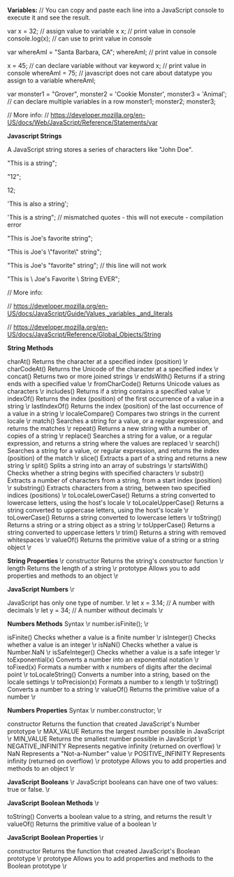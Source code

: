 
**Variables:**
// You can copy and paste each line into a JavaScript console to execute it and see the result.

var x = 32;     // assign value to variable x
x;              // print value in console
console.log(x); // can use to print value in console 

var whereAmI = "Santa Barbara, CA"; 
whereAmI;       // print value in console

x = 45;         // can declare variable without var keyword 
x;              // print value in console
whereAmI = 75;  // javascript does not care about datatype you assign to a variable 
whereAmI;

var monster1 = "Grover", monster2 = 'Cookie Monster', monster3 = 'Animal';      // can declare multiple variables in a row
monster1;
monster2;
monster3;

// More info:
// https://developer.mozilla.org/en-US/docs/Web/JavaScript/Reference/Statements/var


**Javascript Strings**

A JavaScript string stores a series of characters like "John Doe".

"This is a string";

"12";

12;

'This is also a string';

'This is a string"; // mismatched quotes - this will not execute - compilation error


"This is Joe's favorite string";

"This is Joe's \\"favorite\\" string";

"This is Joe's "favorite" string"; // this line will not work

"This is \\
Joe's Favorite \\
String EVER";

// More info:

// https://developer.mozilla.org/en-US/docs/JavaScript/Guide/Values,_variables,_and_literals

// https://developer.mozilla.org/en-US/docs/JavaScript/Reference/Global_Objects/String

**String Methods**

charAt()	Returns the character at a specified index (position) \r
charCodeAt()	Returns the Unicode of the character at a specified index  \r
concat()	Returns two or more joined strings \r
endsWith()	Returns if a string ends with a specified value \r
fromCharCode()	Returns Unicode values as characters \r
includes()	Returns if a string contains a specified value \r
indexOf()	Returns the index (position) of the first occurrence of a value in a string \r
lastIndexOf()	Returns the index (position) of the last occurrence of a value in a string \r
localeCompare()	Compares two strings in the current locale \r
match()	Searches a string for a value, or a regular expression, and returns the matches \r
repeat()	Returns a new string with a number of copies of a string \r
replace()	Searches a string for a value, or a regular expression, and returns a string where the values are replaced \r
search()	Searches a string for a value, or regular expression, and returns the index (position) of the match \r
slice()	Extracts a part of a string and returns a new string \r
split()	Splits a string into an array of substrings \r
startsWith()	Checks whether a string begins with specified characters \r
substr()	Extracts a number of characters from a string, from a start index (position) \r
substring()	Extracts characters from a string, between two specified indices (positions) \r
toLocaleLowerCase()	Returns a string converted to lowercase letters, using the host's locale \r
toLocaleUpperCase()	Returns a string converted to uppercase letters, using the host's locale \r
toLowerCase()	Returns a string converted to lowercase letters \r
toString()	Returns a string or a string object as a string \r
toUpperCase()	Returns a string converted to uppercase letters \r
trim()	Returns a string with removed whitespaces \r
valueOf()	Returns the primitive value of a string or a string object \r

**String Properties** \r
constructor	Returns the string's constructor function \r
length	Returns the length of a string \r
prototype	Allows you to add properties and methods to an object \r

 
**JavaScript Numbers** \r
 
JavaScript has only one type of number. \r
let x = 3.14;     // A number with decimals \r
let y = 34;       // A number without decimals \r

**Numbers Methods**
Syntax \r
number.isFinite(); \r

isFinite()	Checks whether a value is a finite number \r
isInteger()	Checks whether a value is an integer \r
isNaN()	Checks whether a value is Number.NaN \r
isSafeInteger()	Checks whether a value is a safe integer \r
toExponential(x)	Converts a number into an exponential notation \r
toFixed(x)	Formats a number with x numbers of digits after the decimal point \r
toLocaleString()	Converts a number into a string, based on the locale settings \r
toPrecision(x)	Formats a number to x length \r
toString()	Converts a number to a string \r
valueOf()	Returns the primitive value of a number \r


**Numbers Properties**
Syntax \r
number.constructor; \r

constructor	Returns the function that created JavaScript's Number prototype \r
MAX_VALUE	Returns the largest number possible in JavaScript \r
MIN_VALUE	Returns the smallest number possible in JavaScript \r
NEGATIVE_INFINITY	Represents negative infinity (returned on overflow) \r
NaN	Represents a "Not-a-Number" value \r
POSITIVE_INFINITY	Represents infinity (returned on overflow) \r
prototype	Allows you to add properties and methods to an object \r

**JavaScript Booleans** \r
JavaScript booleans can have one of two values: true or false. \r

**JavaScript Boolean Methods** \r

toString()	Converts a boolean value to a string, and returns the result \r
valueOf()	Returns the primitive value of a boolean \r

**JavaScript Boolean Properties** \r

constructor	Returns the function that created JavaScript's Boolean prototype \r
prototype	Allows you to add properties and methods to the Boolean prototype \r



